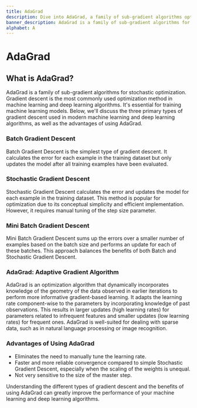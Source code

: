 ```yaml
---
title: AdaGrad
description: Dive into AdaGrad, a family of sub-gradient algorithms optimizing stochastic processes. Revolutionize machine learning with efficient gradient descent.
banner_description: AdaGrad is a family of sub-gradient algorithms for stochastic optimization. Gradient descent is the most commonly used optimization method in machine learning and deep learning algorithms.
alphabet: A
---
```


# AdaGrad

## What is AdaGrad?

AdaGrad is a family of sub-gradient algorithms for stochastic optimization. Gradient descent is the most commonly used optimization method in machine learning and deep learning algorithms. It's essential for training machine learning models. Below, we'll discuss the three primary types of gradient descent used in modern machine learning and deep learning algorithms, as well as the advantages of using AdaGrad.

### Batch Gradient Descent

Batch Gradient Descent is the simplest type of gradient descent. It calculates the error for each example in the training dataset but only updates the model after all training examples have been evaluated.

### Stochastic Gradient Descent

Stochastic Gradient Descent calculates the error and updates the model for each example in the training dataset. This method is popular for optimization due to its conceptual simplicity and efficient implementation. However, it requires manual tuning of the step size parameter.

### Mini Batch Gradient Descent

Mini Batch Gradient Descent sums up the errors over a smaller number of examples based on the batch size and performs an update for each of these batches. This approach balances the benefits of both Batch and Stochastic Gradient Descent.

### AdaGrad: Adaptive Gradient Algorithm

AdaGrad is an optimization algorithm that dynamically incorporates knowledge of the geometry of the data observed in earlier iterations to perform more informative gradient-based learning. It adapts the learning rate component-wise to the parameters by incorporating knowledge of past observations. This results in larger updates (high learning rates) for parameters related to infrequent features and smaller updates (low learning rates) for frequent ones. AdaGrad is well-suited for dealing with sparse data, such as in natural language processing or image recognition.

### Advantages of Using AdaGrad

- Eliminates the need to manually tune the learning rate.
- Faster and more reliable convergence compared to simple Stochastic Gradient Descent, especially when the scaling of the weights is unequal.
- Not very sensitive to the size of the master step.

Understanding the different types of gradient descent and the benefits of using AdaGrad can greatly improve the performance of your machine learning and deep learning algorithms.
